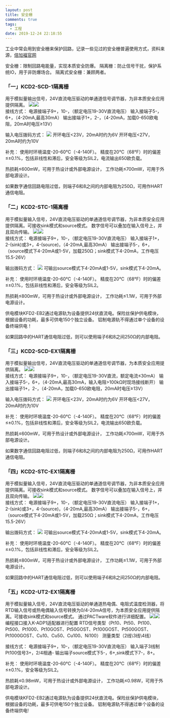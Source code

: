 ```yaml
---
layout: post
title: 安全栅
comments: true
tags:
  - 工程
date: 2019-12-24 22:18:55
---
```

工业中常会用到安全栅来保护回路，记录一些见过的安全栅普遍使用方式，资料来源，[倍加福官网](https://www.pepperl-fuchs.com/china/zh/index.htm)
<!--more-->
安全栅：限制回路电能量，实现本质安全防爆。
隔离栅：防止信号干扰，保护系统IO，用于非防爆场合。
隔离式安全栅：兼顾两者。

### 「一」KCD2-SCD-1隔离栅
用于模拟量输出信号，24V直流电压驱动的单通道信号调节器，为非本质安全应用提供隔离。
![](/assets/images/191224_1.jpg)![](\assets\images/191224_2.jpg)  
接线方式：
电源接端子9+，10-，（额定电压19-30V直流电压）
输入接端子5-，6+，（4-20mA,最高30mA）
输出接端子1+，2-，（4-20mA，加载0-650欧电阻，20mA时电压≥13V）

输入电压拨码方式：
![](\assets\images/191224_3.jpg)
开环电压<23V，20mA时约为6V
开环电压<27V，20mA时约为10V

补充：
使用时环境温度-20-60°C（-4-140F）。
精度在20°C（68°F）时的偏差≤±0.1%，包括非线性和滞后，安全等级为SIL2，电流输出650欧负载。

热损耗≤600mW，可用于热设计或外部电源设计，
工作功耗≤700mW，可用于外部电源设计。

如果数字通信回路电阻过低，则端子6和8之间的内部电阻为250Ω，可用作HART通信电阻。

### 「二」KCD2-STC-1隔离栅
用于模拟量输入信号，24V直流电压驱动的单通道信号调节器，为非本质安全应用提供隔离。可接收sink模式和source模式。
数字信号可以叠加在输入信号上，并且双向传输。
![](\assets\images/191224_4.jpg)![](\assets\images/191224_5.jpg)  
接线方式：
电源接端子9+，10-，（额定电压19-30V直流电压）
输入接端子1+，2-(sink)或3+，4-(source)，（4-20mA,最高30mA）
输出接端子5-，6+，（source模式下4-20mA或1-5V，加载250Ω；sink模式下4-20mA，工作电压15.5-26V）

输出拨码方式：
![](\assets\images/191224_6.jpg)
可输出source模式下4-20mA或1-5V，sink模式下4-20mA。

补充：
使用时环境温度-20-60°C（-4-140F）。
精度在20°C（68°F）时的偏差≤±0.1%，包括非线性和滞后，安全等级为SIL2。

热损耗≤800mW，可用于热设计或外部电源设计，
工作功耗≤1.1W，可用于外部电源设计。

供电模块KFD2-EB2通过电源轨为设备提供24伏直流电。保险丝保护供电模块，根据设备的功耗，最多可供电150个独立设备。
铝制电源轨不得通过单个设备的设备终端供电！

如果回路中的HART通信电阻过低，则可以使用端子6和8之间250Ω的内部电阻。

### 「三」KCD2-SCD-EX1隔离栅
用于模拟量输出信号，24V直流电压驱动的单通道信号调节器，为本质安全应用提供隔离。
![](\assets\images/191224_7.jpg)![](\assets\images/191224_8.jpg)  
接线方式：
电源接端子9+，10-，（额定电压19-30V直流，额定电流≤30mA）
输入接端子5-，6+，（4-20mA,最高30mA，输入电阻>100kΩ时现场接线断开）
输出接端子1+，2-，（4-20mA，加载0-650欧电阻，20mA时电压≥13V）

输入电压拨码方式：
![](\assets\images/191224_9.jpg)
开环电压<23V，20mA时约为6V
开环电压<27V，20mA时约为10V

补充：
使用时环境温度-20-60°C（-4-140F）。
精度在20°C（68°F）时的偏差≤±0.1%，包括非线性和滞后，安全等级为SIL2，电流输出650欧负载。

热损耗≤600mW，可用于热设计或外部电源设计，
工作功耗≤700mW，可用于外部电源设计。

如果数字通信回路电阻过低，则端子6和8之间的内部电阻为250Ω，可用作HART通信电阻。

### 「四」KCD2-STC-EX1隔离栅
用于模拟量输入信号，24V直流电压驱动的单通道信号调节器，为非本质安全应用提供隔离。可接收sink模式和source模式。
数字信号可以叠加在输入信号上，并且双向传输。
![](\assets\images/191224_10.jpg)![](\assets\images/191224_11.jpg)  
接线方式：
电源接端子9+，10-，（额定电压19-30V直流电压）
输入接端子1+，2-(sink)或3+，4-(source)，（4-20mA,最高30mA）
输出接端子5-，6+，（source模式下4-20mA或1-5V，加载250Ω；sink模式下4-20mA，工作电压15.5-26V）

输出拨码方式：
![](\assets\images/191224_12.jpg)
可输出source模式下4-20mA或1-5V，sink模式下4-20mA。

补充：
使用时环境温度-20-60°C（-4-140F）。
精度在20°C（68°F）时的偏差≤±0.1%，包括非线性和滞后，安全等级为SIL2。

热损耗≤800mW，可用于热设计或外部电源设计，
工作功耗≤1.1W，可用于外部电源设计。

如果回路中的HART通信电阻过低，则可以使用端子6和8之间250Ω的内部电阻。

### 「五」KCD2-UT2-EX1隔离栅
用于模拟量输入信号，24V直流电压驱动的单通道热电偶、电阻式温度检测器，将RTD输入信号或热电偶输入信号转换为0/4-20mA信号，为本质安全应用提供隔离。可接收sink模式和source模式。
通过PACTware软件进行详细配置。
![](\assets\images/191224_13.jpg)![](\assets\images/191224_14.jpg)  
编程接口接入K-ADP1适配器进行配置
RTD信号类型（Pt10、Pt50、Pt100、Pt500、Pt1000、Pt10GOST、Pt50GOST、Pt100GOST、Pt500GOST、Pt1000GOST、Cu10、Cu50、Cu100、Ni100）
测量类型（2线\3线\4线）

接线方式：
电源接端子9+，10-，（额定电压19-30V直流电压）
输入端子3线制Pt100信号3+，2/4相通-
输出端子source模式下5-，6+,sink模式下7-，8+。

补充：
使用时环境温度-20-60°C（-4-140F）。
精度在20°C（68°F）时的偏差≤±0.1%，安全等级为SIL2。

热损耗≤0.98mW，可用于热设计或外部电源设计，
工作功耗≤0.98W，可用于外部电源设计。

供电模块KFD2-EB2通过电源轨为设备提供24伏直流电。保险丝保护供电模块，根据设备的功耗，最多可供电150个独立设备。
铝制电源轨不得通过单个设备的设备终端供电!